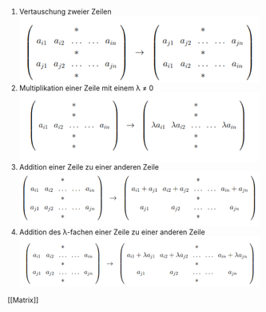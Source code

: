 1. Vertauschung zweier Zeilen
![](../../../z_images/Pasted%20image%2020211029194525.png)
2. Multiplikation einer Zeile mit einem λ ≠ 0
![](../../../z_images/Pasted%20image%2020211029194444.png)
3. Addition einer Zeile zu einer anderen Zeile
![](../../../z_images/Pasted%20image%2020211029194454.png)
4. Addition des λ-fachen einer Zeile zu einer anderen Zeile
![](../../../z_images/Pasted%20image%2020211029194515.png) 

[[Matrix]]